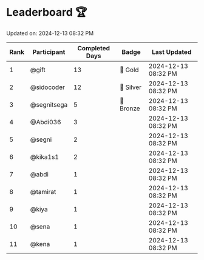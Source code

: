 # Leaderboard 🏆

Updated on: 2024-12-13 08:32 PM

| Rank | Participant       | Completed Days | Badge      | Last Updated         |
|------|-------------------|----------------|------------|----------------------|
| 1    | @gift             | 13             | 🏅 Gold     | 2024-12-13 08:32 PM |
| 2    | @sidocoder        | 12             | 🥈 Silver   | 2024-12-13 08:32 PM |
| 3    | @segnitsega       | 5              | 🥉 Bronze   | 2024-12-13 08:32 PM |
| 4    | @Abdi036          | 3              |            | 2024-12-13 08:32 PM |
| 5    | @segni            | 2              |            | 2024-12-13 08:32 PM |
| 6    | @kika1s1          | 2              |            | 2024-12-13 08:32 PM |
| 7    | @abdi             | 1              |            | 2024-12-13 08:32 PM |
| 8    | @tamirat          | 1              |            | 2024-12-13 08:32 PM |
| 9    | @kiya             | 1              |            | 2024-12-13 08:32 PM |
| 10   | @sena             | 1              |            | 2024-12-13 08:32 PM |
| 11   | @kena             | 1              |            | 2024-12-13 08:32 PM |
